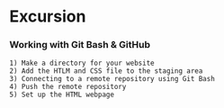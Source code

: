 # Excursion

### Working with Git Bash & GitHub
    
    1) Make a directory for your website
    2) Add the HTLM and CSS file to the staging area 
    3) Connecting to a remote repository using Git Bash 
    4) Push the remote repository 
    5) Set up the HTML webpage